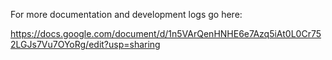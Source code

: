 For more documentation and development logs go here:

https://docs.google.com/document/d/1n5VArQenHNHE6e7Azq5iAt0L0Cr752LGJs7Vu7OYoRg/edit?usp=sharing
